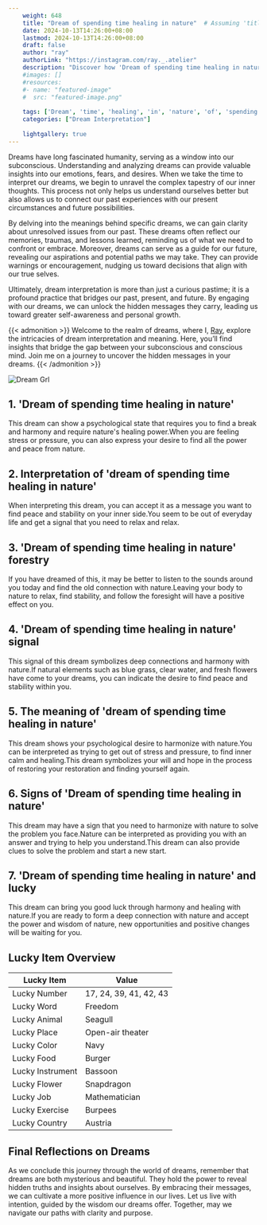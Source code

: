 ```yaml
---
    weight: 648
    title: "Dream of spending time healing in nature"  # Assuming 'title' column exists
    date: 2024-10-13T14:26:00+08:00
    lastmod: 2024-10-13T14:26:00+08:00
    draft: false
    author: "ray"
    authorLink: "https://instagram.com/ray._.atelier"
    description: "Discover how 'Dream of spending time healing in nature' can interpret your future and uncover its significant meanings in your life."
    #images: []
    #resources:
    #- name: "featured-image"
    #  src: "featured-image.png"
    
    tags: ['Dream', 'time', 'healing', 'in', 'nature', 'of', 'spending']
    categories: ["Dream Interpretation"]
    
    lightgallery: true
---
```

    
Dreams have long fascinated humanity, serving as a window into our subconscious. Understanding and analyzing dreams can provide valuable insights into our emotions, fears, and desires. When we take the time to interpret our dreams, we begin to unravel the complex tapestry of our inner thoughts. This process not only helps us understand ourselves better but also allows us to connect our past experiences with our present circumstances and future possibilities.

By delving into the meanings behind specific dreams, we can gain clarity about unresolved issues from our past. These dreams often reflect our memories, traumas, and lessons learned, reminding us of what we need to confront or embrace. Moreover, dreams can serve as a guide for our future, revealing our aspirations and potential paths we may take. They can provide warnings or encouragement, nudging us toward decisions that align with our true selves.

Ultimately, dream interpretation is more than just a curious pastime; it is a profound practice that bridges our past, present, and future. By engaging with our dreams, we can unlock the hidden messages they carry, leading us toward greater self-awareness and personal growth.

{{< admonition >}}
Welcome to the realm of dreams, where I, [Ray](https://instagram.com/ray._.atelier), explore the intricacies of dream interpretation and meaning. Here, you’ll find insights that bridge the gap between your subconscious and conscious mind. Join me on a journey to uncover the hidden messages in your dreams.
{{< /admonition >}}

![Dream Grl](https://cdn.pixabay.com/photo/2017/11/02/03/35/gothic-2910057_1280.jpg "Dream Grl")

## 1. 'Dream of spending time healing in nature'
This dream can show a psychological state that requires you to find a break and harmony and require nature's healing power.When you are feeling stress or pressure, you can also express your desire to find all the power and peace from nature.

## 2. Interpretation of 'dream of spending time healing in nature'
When interpreting this dream, you can accept it as a message you want to find peace and stability on your inner side.You seem to be out of everyday life and get a signal that you need to relax and relax.

## 3. 'Dream of spending time healing in nature' forestry
If you have dreamed of this, it may be better to listen to the sounds around you today and find the old connection with nature.Leaving your body to nature to relax, find stability, and follow the foresight will have a positive effect on you.

## 4. 'Dream of spending time healing in nature' signal
This signal of this dream symbolizes deep connections and harmony with nature.If natural elements such as blue grass, clear water, and fresh flowers have come to your dreams, you can indicate the desire to find peace and stability within you.

## 5. The meaning of 'dream of spending time healing in nature'
This dream shows your psychological desire to harmonize with nature.You can be interpreted as trying to get out of stress and pressure, to find inner calm and healing.This dream symbolizes your will and hope in the process of restoring your restoration and finding yourself again.

## 6. Signs of 'Dream of spending time healing in nature'
This dream may have a sign that you need to harmonize with nature to solve the problem you face.Nature can be interpreted as providing you with an answer and trying to help you understand.This dream can also provide clues to solve the problem and start a new start.

## 7. 'Dream of spending time healing in nature' and lucky
This dream can bring you good luck through harmony and healing with nature.If you are ready to form a deep connection with nature and accept the power and wisdom of nature, new opportunities and positive changes will be waiting for you.

## Lucky Item Overview
| Lucky Item          | Value              |
|---------------|--------------------|
| Lucky Number        | 17, 24, 39, 41, 42, 43  |
| Lucky Word          | Freedom |
| Lucky Animal        | Seagull |
| Lucky Place         | Open-air theater     |
| Lucky Color         | Navy     |
| Lucky Food          | Burger      |
| Lucky Instrument    | Bassoon |
| Lucky Flower        | Snapdragon    |
| Lucky Job           | Mathematician       |
| Lucky Exercise      | Burpees  |
| Lucky Country       | Austria    |


##  Final Reflections on Dreams

As we conclude this journey through the world of dreams, remember that dreams are both mysterious and beautiful. They hold the power to reveal hidden truths and insights about ourselves. By embracing their messages, we can cultivate a more positive influence in our lives. Let us live with intention, guided by the wisdom our dreams offer. Together, may we navigate our paths with clarity and purpose.
